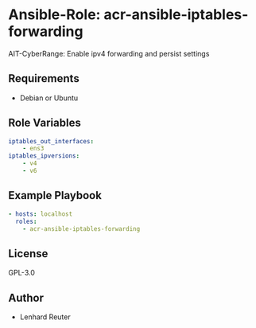 # Ansible-Role: acr-ansible-iptables-forwarding

AIT-CyberRange: Enable ipv4 forwarding and persist settings


## Requirements

- Debian or Ubuntu 

## Role Variables

```yaml
iptables_out_interfaces: 
    - ens3
iptables_ipversions:
    - v4
    - v6
```

## Example Playbook

```yaml
- hosts: localhost
  roles:
    - acr-ansible-iptables-forwarding
```

## License

GPL-3.0

## Author

- Lenhard Reuter